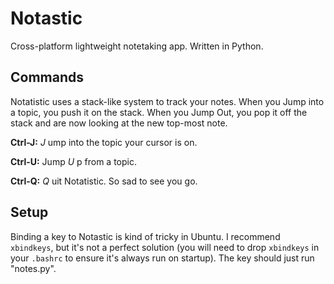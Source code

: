 Notastic
=========

Cross-platform lightweight notetaking app. Written in Python. 

Commands
----------

Notatistic uses a stack-like system to track your notes. When you Jump into a topic, you push it on the stack. When you Jump Out, you pop it off the stack and are now looking at the new top-most note.

**Ctrl-J:** *J* ump into the topic your cursor is on. 

**Ctrl-U:** Jump *U* p from a topic.

**Ctrl-Q:** *Q* uit Notatistic. So sad to see you go.


Setup
-------

Binding a key to Notastic is kind of tricky in Ubuntu. I recommend `xbindkeys`, but it's not a perfect solution (you will need to drop `xbindkeys` in your `.bashrc` to ensure it's always run on startup). The key should just run "notes.py".
